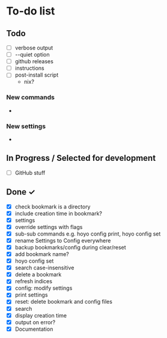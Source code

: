 # To-do list

## Todo

- [ ] verbose output
- [ ] --quiet option
- [ ] github releases
- [ ] instructions
- [ ] post-install script
    - nix?

### New commands

-

### New settings

-

## In Progress / Selected for development

- [ ] GitHub stuff

## Done ✓

- [x] check bookmark is a directory
- [x] include creation time in bookmark?
- [x] settings
- [x] override settings with flags
- [x] sub-sub commands e.g. hoyo config print, hoyo config set
- [x] rename Settings to Config everywhere
- [x] backup bookmarks/config during clear/reset
- [x] add bookmark name?
- [x] hoyo config set
- [x] search case-insensitive
- [x] delete a bookmark
- [x] refresh indices
- [x] config: modify settings
- [x] print settings
- [x] reset: delete bookmark and config files
- [x] search
- [x] display creation time
- [x] output on error?
- [x] Documentation
